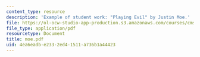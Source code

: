 ```yaml
---
content_type: resource
description: 'Example of student work: "Playing Evil" by Justin Moe.'
file: https://ol-ocw-studio-app-production.s3.amazonaws.com/courses/cms-600-videogame-theory-and-analysis-fall-2007/4ea6eadbe2332ed41511a736b1a44423_moe.pdf
file_type: application/pdf
resourcetype: Document
title: moe.pdf
uid: 4ea6eadb-e233-2ed4-1511-a736b1a44423
---
```

